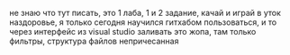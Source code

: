 не знаю что тут писать, это 1 лаба, 1 и 2 задание, качай и играй в уток наздоровье, я только сегодня научился гитхабом пользоваться, и то через интерфейс 
из visual studio заливать это жопа, там только фильтры, структура файлов непричесанная
